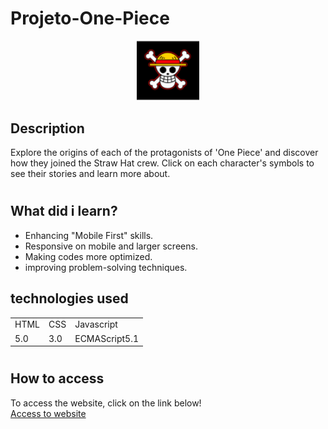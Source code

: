 # Projeto-One-Piece

<p align="center">
 <img width="100" src="./src/imagens/tripulacao-luffy.png">
</p>

## Description

 Explore the origins of each of the protagonists of 'One Piece' and discover how they joined the Straw Hat crew. Click on each character's symbols to see their stories and learn more about.

#

## What did i learn? 

 - Enhancing "Mobile First" skills.
 - Responsive on mobile and larger screens.
 - Making codes more optimized.
 - improving problem-solving techniques.

## technologies used

<table>
  <tr>
    <td>HTML</td>
    <td>CSS</td>
    <td>Javascript</td>
  </tr>
  <tr>
    <td>5.0</td>
    <td>3.0</td>
    <td>ECMAScript5.1</td>
  </tr>
</table>

#

## How to access

To access the website, click on the link below! <br>
<a href="https://filipi-pinheiro.github.io/Projeto-One-Piece/" target="_blank">Access to website</a>





